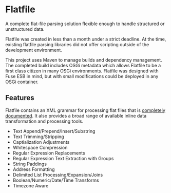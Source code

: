 Flatfile
========

A complete flat-file parsing solution flexible enough to handle structured or unstructured data.

Flatfile was created in less than a month under a strict deadline. At the time, existing flatfile parsing libraries did not offer scripting outside of the development environment.

This project uses Maven to manage builds and dependency management. The completed build includes OSGi metadata which allows Flatfile to be a first class citizen in many OSGi environments. Flatfile was designed with Fuse ESB in mind, but with small modifications could be deployed in any OSGi container.

Features
-------------

Flatfile contains an XML grammar for processing flat files that is [completely documented](doc/Mapping%20File%20Format.pdf). It also provides a broad range of available inline data transformation and processing tools.

* Text Append/Prepend/Insert/Substring
* Text Trimming/Stripping
* Captialization Adjustments
* Whitespace Compression
* Regular Expression Replacements
* Regular Expression Text Extraction with Groups
* String Paddings
* Address Formatting
* Delimited List Processing/Expansion/Joins
* Boolean/Numeric/Date/Time Transforms
* Timezone Aware
